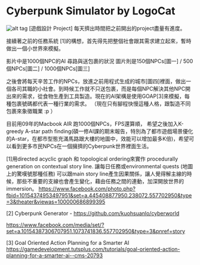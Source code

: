 # Cyberpunk Simulator by LogoCat

![alt tag](http://i.imgur.com/I6kLEVU.png)
[遊戲設計 Project] 
每天擠出時間把之前開出的project盡量有進度。

接續著之前的任務系統 [1]的構想，首先得先把整個社會跟其需求建立起來，暫時做出一個小世界來模擬。

影片中是1000個NPC的AI 尋路與送包裹的狀況
圖片則是150個NPCs[圖一] / 500個NPCs[圖二] / 1000個NPCs[圖三] 

之後會將每天辛苦工作的NPCs，放進之前用程式生成的城市[圖四]裡面，做出一個各司其職的小社會。到時候工作就不只送包裹，而是每個NPC解決其他NPC開出來的需求，從食物生產到工具製造。現在的AI架構是使用GOAP[3]來模擬，每種包裹號碼都代表一種行業的需求。
（現在只有腳程快慢這種人格，跟製造不同包裹來象徵職業 :p ）

目前用09年的Macbook AIR 跑1000個NPCs，FPS還算順，
希望之後加入K-greedy A-star path finding(碩一修AI課的期末報告，特別為了都市遊戲場景優化的A-star，在都市型態充滿馬路跟大樓的地圖中，效能可以增加最多K倍)，希望可以看到更多市民NPCs在一個擁擠的Cyberpunk世界裡面生活。

[1]用directed acyclic graph 和 topological ordering來實作 procedurally generation on contextual story line. 讓每日任務或environmental quests (地圖上的驚嘆號那種任務) 可以跟main story line產生因果關係，讓人覺得解主線的時候，那些不重要的支線也會產生變化，藉由任務之間的連動，加深開放世界的immersion。
https://www.facebook.com/photo.php?fbid=10154374953497951&set=a.445408877950.238072.557702950&type=3&theater&viewas=100000686899395

[2] Cyberpunk Generator - https://github.com/kuohsuanlo/cyberworld

https://www.facebook.com/media/set/?set=a.10154387306707951.1073741836.557702950&type=3&pnref=story

[3] Goal Oriented Action Planning for a Smarter AI
https://gamedevelopment.tutsplus.com/tutorials/goal-oriented-action-planning-for-a-smarter-ai--cms-20793

